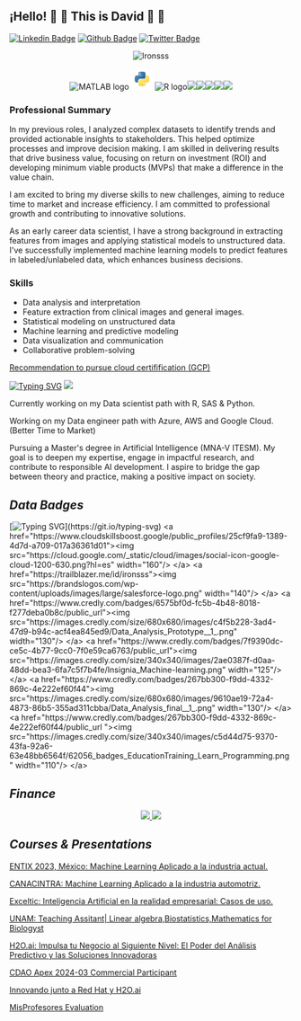 
## ¡Hello!  :pill: :pill: This is David :pill: :pill:

[![Linkedin Badge](https://img.shields.io/badge/-davidalexisge-0072b1?style=flat&logo=Linkedin&logoColor=white&link=https://www.linkedin.com/in/davidalexisge/)](https://www.linkedin.com/in/davidalexisge/) 
[![Github Badge](https://img.shields.io/badge/-Ironsss-grey?style=flat&logo=github&logoColor=white&link=https://github.com/Ironsss/)](https://www.github.com/Ironsss/) [![Twitter Badge](https://img.shields.io/badge/-@davidalexiss-00acee?style=flat&logo=twitter&logoColor=white&link=https://twitter.com/@davidalexiss/)](https://www.twitter.com/@davidalexiss/)
<p align=center> <img src=https://komarev.com/ghpvc/?username=Ironsss alt=Ironsss />  
  
<p align=center> <img src="https://upload.wikimedia.org/wikipedia/commons/2/21/Matlab_Logo.png" alt= "MATLAB logo" width="38">
<img src="https://raw.githubusercontent.com/github/explore/80688e429a7d4ef2fca1e82350fe8e3517d3494d/topics/python/python.png" alt="python logo" width="38">
<img src="https://www.r-project.org/Rlogo.png" alt= "R logo" width="38"><img height="35" src="https://cdn.icon-icons.com/icons2/273/PNG/256/icon_sql_256_30046.png"><img height="35" src="https://cdn.icon-icons.com/icons2/2107/PNG/512/file_type_git_icon_130581.png"><img height="35" src="https://cdn.icon-icons.com/icons2/2667/PNG/512/folder_latex_tex_icon_161289.png"><img height="35" src="https://cdn.icon-icons.com/icons2/70/PNG/512/ubuntu_14143.png"><img height="35" src="https://h2o.ai/content/experience-fragments/h2o/us/en/site/header/master/_jcr_content/root/container/header_copy/logo.coreimg.svg/1700170415898/h2o-logo.svg"></p> 

 
 </p> 
 
 ### Professional Summary
In my previous roles, I analyzed complex datasets to identify trends and provided actionable insights to stakeholders. This helped optimize processes and improve decision making. I am skilled in delivering results that drive business value, focusing on return on investment (ROI) and developing minimum viable products (MVPs) that make a difference in the value chain.

I am excited to bring my diverse skills to new challenges, aiming to reduce time to market and increase efficiency. I am committed to professional growth and contributing to innovative solutions.

As an early career data scientist, I have a strong background in extracting features from images and applying statistical models to unstructured data. I've successfully implemented machine learning models to predict features in labeled/unlabeled data, which enhances business decisions.

### Skills
* Data analysis and interpretation
* Feature extraction from clinical images and general images.
* Statistical modeling on unstructured data
* Machine learning and predictive modeling
* Data visualization and communication
* Collaborative problem-solving </p>

[Recommendation to pursue cloud certifification (GCP)](https://medium.com/javarevisited/10-best-google-cloud-certifications-to-aim-1ade11d9f01b)


 [![Typing SVG](https://readme-typing-svg.herokuapp.com?width=700&lines=Hello+there,+I+am+David;+Welcome+to+My+Profile!;Machine+learning+learner)](https://git.io/typing-svg) <a href="https://www.researchgate.net/profile/David-Alexis-Garcia-Espinosa-2"><img src="https://upload.wikimedia.org/wikipedia/commons/5/5e/ResearchGate_icon_SVG.svg" width="140"/> </a> 
 

</p> Currently working on my Data scientist path with R, SAS & Python.</p>

</p> Working on my Data engineer path with Azure, AWS and Google Cloud. (Better Time to Market)</p>

Pursuing a Master's degree in Artificial Intelligence (MNA-V ITESM). My goal is to deepen my expertise, engage in impactful research, and contribute to responsible AI development. I aspire to bridge the gap between theory and practice, making a positive impact on society.


## _Data Badges_

<p align="center">
  
[![Typing SVG](https://readme-typing-svg.herokuapp.com?width=700&lines=To+see+more+click;Click+on+badges+:)](https://git.io/typing-svg)
  <a href="https://www.cloudskillsboost.google/public_profiles/25cf9fa9-1389-4d7d-a709-017a36361d01"><img src="https://cloud.google.com/_static/cloud/images/social-icon-google-cloud-1200-630.png?hl=es" width="160"/> </a>
       <a href="https://trailblazer.me/id/ironsss"><img src="https://brandslogos.com/wp-content/uploads/images/large/salesforce-logo.png" width="140"/> </a>
  <a href="https://www.credly.com/badges/6575bf0d-fc5b-4b48-8018-f277deba0b8c/public_url"><img src="https://images.credly.com/size/680x680/images/c4f5b228-3ad4-47d9-b94c-acf4ea845ed9/Data_Analysis_Prototype__1_.png" width="130"/> </a>
   <a href="https://www.credly.com/badges/7f9390dc-ce5c-4b77-9cc0-7f0e59ca6763/public_url"><img src="https://images.credly.com/size/340x340/images/2ae0387f-d0aa-48dd-bea3-6fa7c5f7b4fe/Insignia_Machine-learning.png" width="125"/> </a>
     <a href="https://www.credly.com/badges/267bb300-f9dd-4332-869c-4e222ef60f44"><img src="https://images.credly.com/size/680x680/images/9610ae19-72a4-4873-86b5-355ad311cbba/Data_Analysis_final__1_.png" width="130"/> </a>
  <a href="https://www.credly.com/badges/267bb300-f9dd-4332-869c-4e222ef60f44/public_url
"><img src="https://images.credly.com/size/340x340/images/c5d44d75-9370-43fa-92a6-63e48bb6564f/62056_badges_EducationTraining_Learn_Programming.png" width="110"/> </a>
</p>

## _Finance_


<p align="center">
  <a href="https://www.credential.net/7695d00f-e7de-49a5-8357-4d32393caf79?record_view=true#gs.wl57gl
"><img src="https://upload.wikimedia.org/wikipedia/commons/c/c9/Escudo_IPADE.png" width="160"/> </a>
  <a href="https://www.credential.net/a9322706-3cdf-4538-a915-7384cd93d7a3
"><img src="https://javier.rodriguez.org.mx/itesm/2014/tecnologico-de-monterrey-blue.png" width="195"/> </a>
 </p>





## _Courses & Presentations_

[ENTIX 2023, México: Machine Learning Aplicado a la industria actual.](https://www.entix.mx/david-garcia)

[CANACINTRA: Machine Learning Aplicado a la industria automotriz.](https://www.instagram.com/p/CtAIvECPFeH/?igshid=MTc4MmM1YmI2Ng%3D%3D)

[Exceltic: Inteligencia Artificial en la realidad empresarial: Casos de uso.](https://www.linkedin.com/events/inteligenciaartificialenlareali7013798963493408768/about/)

[UNAM: Teaching Assitant| Linear algebra,Biostatistics,Mathematics for Biologyst](https://www.fciencias.unam.mx/directorio/93391)

[H2O.ai: Impulsa tu Negocio al Siguiente Nivel: El Poder del Análisis Predictivo y las Soluciones Innovadoras](https://h2o.ai/events/webinar/impulsa-tu-negocio-al-siguiente-nivel-a10/#linkedin)

[CDAO Apex 2024-03 Commercial Participant](https://cdaoapex-mx.coriniumintelligence.com/home#sponsors)

[Innovando junto a Red Hat y H2O.ai](https://www.linkedin.com/posts/transadvancedtech_trans-red-hat-h2oai-activity-7219704809329704960-ylA3?utm_source=share&utm_medium=member_desktop)

[MisProfesores Evaluation](https://www.misprofesores.com/profesores/David-Alexis-Garcia-Espinosa_138010)







<!--
**Ironsss/Ironsss** is a ✨ _special_ ✨ repository because its `README.md` (this file) appears on your GitHub profile.

David García es Sales Engineer en H2O.ai con más de 6 años de experiencia en proyectos de investigación. Es egresado de la carrera de Física Biomédica de la facultad de ciencias de la UNAM y ha construido una sólida carrera como científico de datos, complementando su formación con diversos diplomados, certificaciones y cursos. En la actualidad, está ampliando sus habilidades en el ámbito financiero a través de programas educativos en instituciones como el Tecnológico de Monterrey y el IPADE.



## Hey 👋, 
[![Linkedin Badge](https://img.shields.io/badge/-davidalexisg-0072b1?style=flat&logo=Linkedin&logoColor=white&link=https://www.linkedin.com/in/davidalexisg/)](https://www.linkedin.com/in/davidalexisg/) 
Here are some ideas to get you started:

[UNAM: Teaching Assitant](https://www.fciencias.unam.mx/directorio/93391)

<p align="right"> 
    <a href="https://www.credly.com/badges/7f9390dc-ce5c-4b77-9cc0-7f0e59ca6763/public_url"><img src="https://images.credly.com/size/340x340/images/2ae0387f-d0aa-48dd-bea3-6fa7c5f7b4fe/Insignia_Machine-learning.png"/> </a>

- 🔭 I’m currently working on ...
- 🌱 I’m currently learning ...
- 👯 I’m looking to collaborate on ...
- 🤔 I’m looking for help with ...
- 💬 Ask me about ...
- 📫 How to reach me: ...
- 😄 Pronouns: ...
- ⚡ Fun fact: ...
-->

